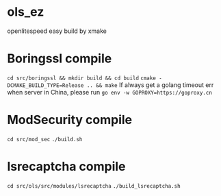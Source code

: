 # ols_ez
openlitespeed easy build by xmake

# Boringssl compile
`cd src/boringssl && mkdir build && cd build`
`cmake -DCMAKE_BUILD_TYPE=Release .. && make`
If always get a golang timeout err when server in China, please run `go env -w GOPROXY=https://goproxy.cn`

# ModSecurity compile
`cd src/mod_sec`
`./build.sh`

# lsrecaptcha compile
`cd src/ols/src/modules/lsrecaptcha`
`./build_lsrecaptcha.sh`